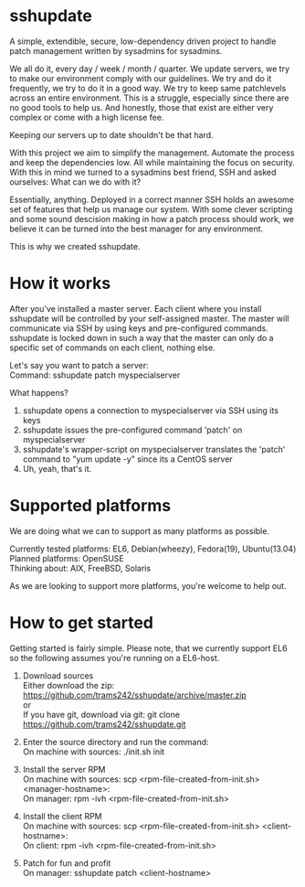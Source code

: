 sshupdate
=========

A simple, extendible, secure, low-dependency driven project to handle patch management written by sysadmins for sysadmins.

We all do it, every day / week / month / quarter. We update servers, we try to make our environment comply with our guidelines. We try and do it frequently, we try to do it in a good way. We try to keep same patchlevels across an entire environment. This is a struggle, especially since there are no good tools to help us. And honestly, those that exist are either very complex or come with a high license fee. 

Keeping our servers up to date shouldn't be that hard.

With this project we aim to simplify the management. Automate the process and keep the dependencies low. All while maintaining the focus on security. With this in mind we turned to a sysadmins best friend, SSH and asked ourselves: What can we do with it?

Essentially, anything. Deployed in a correct manner SSH holds an awesome set of features that help us manage our system. With some clever scripting and some sound descision making in how a patch process should work, we believe it can be turned into the best manager for any environment. 

This is why we created sshupdate.

How it works
============

After you've installed a master server. Each client where you install sshupdate will be controlled by your self-assigned master. The master will communicate via SSH by using keys and pre-configured commands. sshupdate is locked down in such a way that the master can only do a specific set of commands on each client, nothing else.

Let's say you want to patch a server:<br>
 Command: sshupdate patch myspecialserver<br>

 What happens?
  1. sshupdate opens a connection to myspecialserver via SSH using its keys 
  2. sshupdate issues the pre-configured command 'patch' on myspecialserver
  3. sshupdate's wrapper-script on myspecialserver translates the 'patch' command to "yum update -y" since its a CentOS server
  4. Uh, yeah, that's it.

Supported platforms
===================

We are doing what we can to support as many platforms as possible.<br>

Currently tested platforms: EL6, Debian(wheezy), Fedora(19), Ubuntu(13.04)<br>
Planned platforms: OpenSUSE<br>
Thinking about: AIX, FreeBSD, Solaris<br>

As we are looking to support more platforms, you're welcome to help out. 

How to get started
==================

Getting started is fairly simple. Please note, that we currently support EL6 so the following assumes you're running on a EL6-host.

1. Download sources<br>
   Either download the zip: https://github.com/trams242/sshupdate/archive/master.zip <br>
     or <br>
   If you have git, download via git: git clone https://github.com/trams242/sshupdate.git <br>

2. Enter the source directory and run the command:<br>
   On machine with sources: ./init.sh init

3. Install the server RPM<br>
   On machine with sources: scp &lt;rpm-file-created-from-init.sh> &lt;manager-hostname>: <br>
   On manager: rpm -ivh &lt;rpm-file-created-from-init.sh> <br>

4. Install the client RPM<br>
   On machine with sources: scp &lt;rpm-file-created-from-init.sh> &lt;client-hostname>: <br>
   On client: rpm -ivh &lt;rpm-file-created-from-init.sh> <br>

5. Patch for fun and profit<br>
   On manager: sshupdate patch &lt;client-hostname><br>
